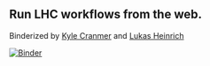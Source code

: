 ## Run LHC workflows from the web.


Binderized by [Kyle Cranmer](https://github.com/cranmer) and [Lukas Heinrich](https://github.com/lukasheinrich)

[![Binder](http://mybinder.org/badge.svg)](http://mybinder.org/repo/lukasheinrich/weinberg-localyadage)



